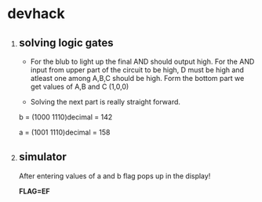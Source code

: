 # devhack

1. ## solving logic gates

   - For the blub to light up the final AND should output high.
     For the AND input from upper part of the circuit to be high,
     D must be high and atleast one among A,B,C should be high.
     Form the bottom part we get values of A,B and C (1,0,0)

   - Solving the next part is really straight forward.

   b = (1000 1110)decimal = 142

   a = (1001 1110)decimal = 158

2. ## simulator

   After entering values of a and b flag pops up in the display!

   **FLAG=EF**
